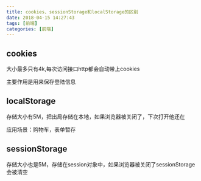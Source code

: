 ```yaml
---
title: cookies、sessionStorage和localStorage的区别
date: 2018-04-15 14:27:43
tags: [前端]
categories: [前端]
---
```


## cookies

大小最多只有4k,每次访问接口http都会自动带上cookies

主要作用是用来保存登陆信息

## localStorage

存储大小有5M，把出局存储在本地，如果浏览器被关闭了，下次打开他还在

应用场景：购物车，表单暂存

## sessionStorage

存储大小也是5M，存储在session对象中，如果浏览器被关闭了sessionStorage会被清空